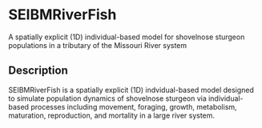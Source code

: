 # SEIBMRiverFish
A spatially explicit (1D) individual-based model for shovelnose sturgeon populations in a tributary of the Missouri River system

## Description 
SEIBMRiverFish is a spatially explicit (1D) indvidual-based model designed to simulate population dynamics of shovelnose sturgeon via individual-based processes including movement, foraging, growth, metabolism, maturation, reproduction, and mortality in a large river system.   
